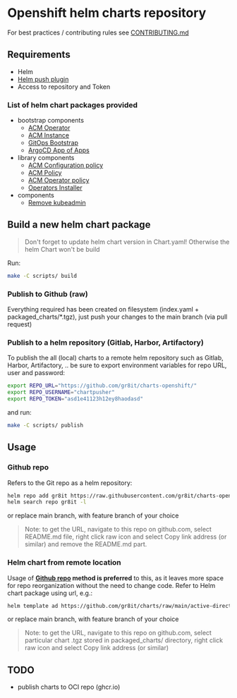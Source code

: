 # Openshift helm charts repository

For best practices / contributing rules see [CONTRIBUTING.md](.github/CONTRIBUTING.md)

## Requirements

- Helm
- [Helm push plugin](https://github.com/chartmuseum/helm-push)
- Access to repository and Token

### List of helm chart packages provided

- bootstrap components
  - [ACM Operator](charts/acm-operator/)
  - [ACM Instance](charts/acm-instance/)
  - [GitOps Bootstrap](charts/gitops-bootstrap/)
  - [ArgoCD App of Apps](charts/argocd-app-of-apps/)
- library components
  - [ACM Configuration policy](charts/acm-configurationpolicy/)
  - [ACM Policy](charts/acm-policy/)
  - [ACM Operator policy](charts/acm-operatorpolicy/)
  - [Operators Installer](charts/operators-installer/)
- components
  - [Remove kubeadmin](charts/remove-kubeadmin/)

## Build a new helm chart package

> Don't forget to update helm chart version in Chart.yaml! Otherwise the helm Chart won't be build

Run:

```bash
make -C scripts/ build
```

### Publish to Github (raw)

Everything required has been created on filesystem (index.yaml + packaged_charts/*.tgz), just push your changes to the main branch (via pull request)

### Publish to a helm repository (Gitlab, Harbor, Artifactory)

To publish the all (local) charts to a remote helm repository such as Gitlab, Harbor, Artifactory, .. be sure to export environment variables for repo URL, user and password:

```bash
export REPO_URL="https://github.com/gr8it/charts-openshift/"
export REPO_USERNAME="chartpusher"
export REPO_TOKEN="asd1e41123h12ey8haodasd"
```

and run:

```bash
make -C scripts/ publish
```

## Usage

### Github repo

Refers to the Git repo as a helm repository:

```bash
helm repo add gr8it https://raw.githubusercontent.com/gr8it/charts-openshift/main/
helm search repo gr8it -l
```

or replace main branch, with feature branch of your choice

> Note: to get the URL, navigate to this repo on github.com, select README.md file, right click raw icon and select Copy link address (or similar) and remove the README.md part.

### Helm chart from remote location

Usage of **[Github repo](#github-repo) method is preferred** to this, as it leaves more space for repo reorganization without the need to change code. Refer to Helm chart package using url, e.g.:

```txt
helm template ad https://github.com/gr8it/charts/raw/main/active-directory-auth-provider-1.0.0.tgz
```

or replace main branch, with feature branch of your choice

> Note: to get the URL, navigate to this repo on github.com, select particular chart .tgz stored in packaged_charts/ directory, right click raw icon and select Copy link address (or similar)

## TODO

- publish charts to OCI repo (ghcr.io)
